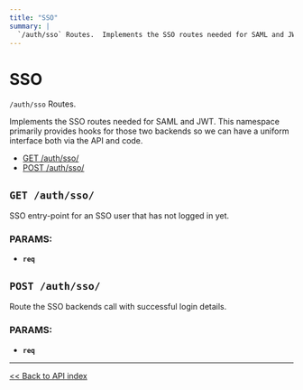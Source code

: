 ```yaml
---
title: "SSO"
summary: |
  `/auth/sso` Routes.  Implements the SSO routes needed for SAML and JWT. This namespace primarily provides hooks for those two backends so we can have a uniform interface both via the API and code.
---
```


# SSO

`/auth/sso` Routes.

  Implements the SSO routes needed for SAML and JWT. This namespace primarily provides hooks for those two backends so
  we can have a uniform interface both via the API and code.

  - [GET /auth/sso/](#get-authsso)
  - [POST /auth/sso/](#post-authsso)

## `GET /auth/sso/`

SSO entry-point for an SSO user that has not logged in yet.

### PARAMS:

*  **`req`**

## `POST /auth/sso/`

Route the SSO backends call with successful login details.

### PARAMS:

*  **`req`**

---

[<< Back to API index](../../api-documentation.md)